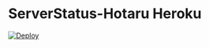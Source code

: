 # ServerStatus-Hotaru Heroku

[![Deploy](https://www.herokucdn.com/deploy/button.png)](https://heroku.com/deploy)